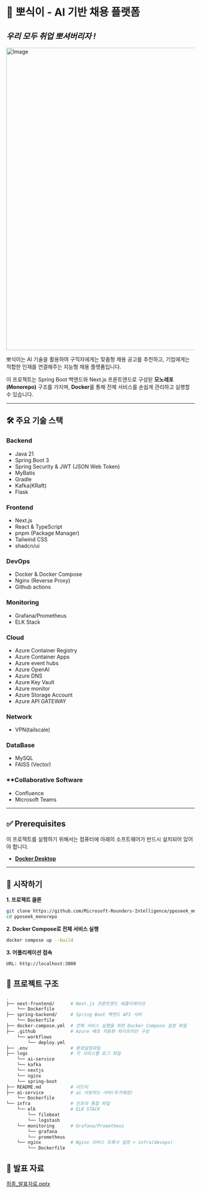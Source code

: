 # 🤖 뽀식이 - AI 기반 채용 플랫폼

## *우리 모두 취업 뽀셔버리자 !*
<img width="1435" height="809" alt="Image" src="https://github.com/user-attachments/assets/c18f78c6-be77-499e-89ef-259fad7b4da3" />

뽀식이는 AI 기술을 활용하여 구직자에게는 맞춤형 채용 공고를 추천하고, 기업에게는 적합한 인재를 연결해주는 지능형 채용 플랫폼입니다.

이 프로젝트는 Spring Boot 백엔드와 Next.js 프론트엔드로 구성된 **모노레포(Monorepo)** 구조를 가지며, **Docker**를 통해 전체 서비스를 손쉽게 관리하고 실행할 수 있습니다.

---

## 🛠️ 주요 기술 스택

### **Backend**
* Java 21
* Spring Boot 3
* Spring Security & JWT (JSON Web Token)
* MyBatis
* Gradle
* Kafka(KRaft)
* Flask 

### **Frontend**
* Next.js
* React & TypeScript
* pnpm (Package Manager)
* Tailwind CSS
* shadcn/ui

### **DevOps**
* Docker & Docker Compose
* Nginx (Reverse Proxy)
* Github actions

### **Monitoring** 
* Grafana/Prometheus
* ELK Stack

### **Cloud** 
* Azure Container Registry 
* Azure Container Apps 
* Azure event hubs 
* Azure OpenAI 
* Azure DNS 
* Azure Key Vault 
* Azure monitor 
* Azure Storage Account 
* Azure API GATEWAY

### **Network** 
* VPN(tailscale)

### **DataBase** 
* MySQL
* FAISS (Vector)



### **Collaborative Software 
* Confluence 
* Microsoft Teams 
---

## ✅ Prerequisites

이 프로젝트를 실행하기 위해서는 컴퓨터에 아래의 소프트웨어가 반드시 설치되어 있어야 합니다.

* [**Docker Desktop**](https://www.docker.com/products/docker-desktop/)

---

## 🚀 시작하기

**1. 프로젝트 클론**
```bash
git clone https://github.com/Microsoft-Rounders-Intelligence/pposeek_monorepo.git
cd pposeek_monorepo
```
**2. Docker Compose로 전체 서비스 실행**
```bash
docker compose up --build
```

**3. 어플리케이션 접속** 
```bash
URL: http://localhost:3000
```

## 📂 프로젝트 구조
```bash
.
├── next-frontend/      # Next.js 프론트엔드 애플리케이션
    └── Dockerfile
├── spring-backend/     # Spring Boot 백엔드 API 서버
    └── Dockerfile
├── docker-compose.yml  # 전체 서비스 실행을 위한 Docker Compose 설정 파일
├── .github             # Azure 배포 자동화 파이프라인 구성 
    └── workflows
        └── deploy.yml  
├── .env                # 환경설정파일 
├── logs                # 각 서비스별 로그 파일
    └── ai-service 
    └── kafka
    └── nextjs
    └── nginx
    └── spring-boot
├── README.md           # 리드미 
├── ai-service          # ai 서빙하는 서버(추가예정)
    └── Dockerfile
└── infra               # 인프라 통합 파일
    └── elk             # ELK STACK 
        └── filebeat 
        └── logstash 
    └── monitoring      # Grafana/Prometheus
        └── grafana
        └── prometheus
    └── nginx           # Nginx 리버스 프록시 설정 + infra(devops)
        └── Dockerfile 


```

## 📂 발표 자료
[최종_발표자료.pptx](https://github.com/user-attachments/files/21747122/_MSAI_Team2_Rounders_PPO-Seek_0812_.pptx)
